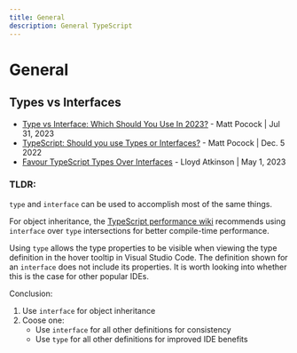 ```yaml
---
title: General
description: General TypeScript
---
```


# General

## Types vs Interfaces

- [Type vs Interface: Which Should You Use In 2023?](https://www.totaltypescript.com/type-vs-interface-which-should-you-use) - Matt Pocock | Jul 31, 2023
- [TypeScript: Should you use Types or Interfaces?](https://www.youtube.com/watch?v=zM9UPcIyyhQ) - Matt Pocock | Dec. 5 2022
- [Favour TypeScript Types Over Interfaces](https://www.lloydatkinson.net/posts/2023/favour-typescript-types-over-interfaces/) - Lloyd Atkinson | May 1, 2023

### TLDR:

`type` and `interface` can be used to accomplish most of the same things.

For object inheritance, the [TypeScript performance wiki](https://github.com/microsoft/TypeScript/wiki/Performance#preferring-interfaces-over-intersections) recommends using `interface` over `type` intersections for better compile-time performance.

Using `type` allows the type properties to be visible when viewing the type definition in the hover tooltip in Visual Studio Code. The definition shown for an `interface` does not include its properties. It is worth looking into whether this is the case for other popular IDEs.

Conclusion:

1. Use `interface` for object inheritance
2. Coose one:
   - Use `interface` for all other definitions for consistency
   - Use `type` for all other definitions for improved IDE benefits
